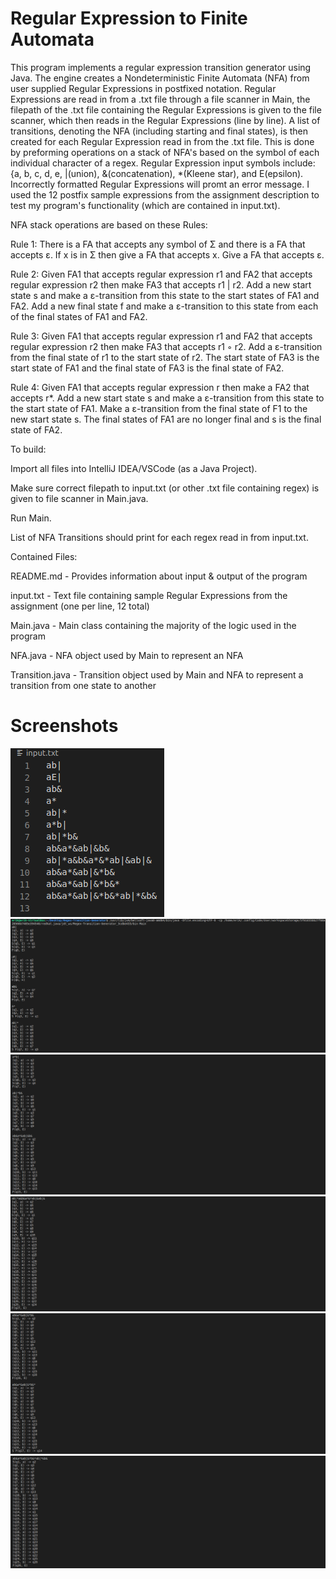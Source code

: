 # Regular Expression to Finite Automata

This program implements a regular expression transition generator using Java. The engine creates a Nondeterministic Finite
Automata (NFA) from user supplied Regular Expressions in postfixed notation. Regular Expressions are read in from
a .txt file through a file scanner in Main, the filepath of the .txt file containing the Regular Expressions is given to
the file scanner, which then reads in the Regular Expressions (line by line). A list of transitions, denoting the NFA
(including starting and final states), is then created for each Regular Expression read in from the .txt file. This is
done by preforming operations on a stack of NFA's based on the symbol of each individual character of a regex.
Regular Expression input symbols include: {a, b, c, d, e, |(union), &(concatenation), *(Kleene star), and E(epsilon).
Incorrectly formatted Regular Expressions will promt an error message. I used the 12 postfix sample expressions from the
assignment description to test my program's functionality (which are contained in input.txt).

NFA stack operations are based on these Rules:

Rule 1: There is a FA that accepts any symbol of Σ and there is a FA that accepts ε. If x is in Σ then give a FA that accepts x. Give a FA that accepts ε.

Rule 2: Given FA1 that accepts regular expression r1 and FA2 that accepts regular expression r2 then make FA3 that accepts r1 | r2. Add a new start state s and make a ε-transition from this state to the start states of FA1 and FA2. Add a new final state f and make a ε-transition to this state from each of the final states of FA1 and FA2.

Rule 3: Given FA1 that accepts regular expression r1 and FA2 that accepts regular expression r2 then make FA3 that accepts r1 ◦ r2. Add a ε-transition from the final state of r1 to the start state of r2. The start state of FA3 is the start state of FA1 and the final state of FA3 is the final state of FA2.

Rule 4: Given FA1 that accepts regular expression r then make a FA2 that accepts r*. Add a new start state s and make a ε-transition from this state to the start state of FA1. Make a ε-transition from the final state of F1 to the new start state s. The final states of FA1 are no longer final and s is the final state of FA2.

To build:

Import all files into IntelliJ IDEA/VSCode (as a Java Project).

Make sure correct filepath to input.txt (or other .txt file containing regex) is given to file scanner in Main.java.

Run Main.

List of NFA Transitions should print for each regex read in from input.txt.


Contained Files:

README.md - Provides information about input & output of the program

input.txt - Text file containing sample Regular Expressions from the assignment (one per line, 12 total)

Main.java - Main class containing the majority of the logic used in the program

NFA.java - NFA object used by Main to represent an NFA

Transition.java - Transition object used by Main and NFA to represent a transition from one state to another

# Screenshots
![Alt text](/screenshots/input.png?raw=true "Screenshot 1")
![Alt text](/screenshots/output1.png?raw=true "Screenshot 2")
![Alt text](/screenshots/output2.png?raw=true "Screenshot 3")
![Alt text](/screenshots/output3.png?raw=true "Screenshot 4")
![Alt text](/screenshots/output4.png?raw=true "Screenshot 5")
![Alt text](/screenshots/output5.png?raw=true "Screenshot 6")
